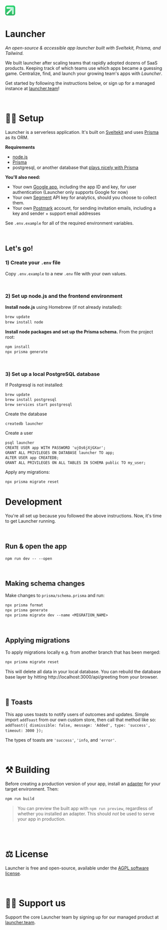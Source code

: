 ![Launcher](static/favicon-32x32.png 'Launcher')

# Launcher

_An open-source & accessible app launcher built with Sveltekit, Prisma, and Tailwind._

We built launcher after scaling teams that rapidly adopted dozens of SaaS products. Keeping track of which teams use which apps became a guessing game. Centralize, find, and launch your growing team's apps with _Launcher_.

Get started by following the instructions below, or sign up for a managed instance at [launcher.team](https://launcher.team)!

<br>

# 👷‍♀️ Setup

Launcher is a serverless application. It's built on [Sveltekit](https://kit.svelte.dev) and uses [Prisma](https://prisma.io) as its ORM.

**Requirements**

- [node.js](https://nodejs.org)
- [Prisma](https://prisma.io)
- postgresql, or another database that [plays nicely with Prisma](https://www.prisma.io/docs/reference/database-reference/supported-databases)

**You'll also need:**

- Your own [Google app](https://developers.google.com), including the app ID and key, for user authentication (Launcher only supports Google for now)
- Your own [Segment](https://segment.com) API key for analytics, should you choose to collect them.
- Your own [Postmark](https://postmark.com) account, for sending invitation emails, including a key and sender + support email addresses

See `.env.example` for all of the required environment variables.

<br>

## Let's go!

### 1) Create your `.env` file

Copy `.env.example` to a new `.env` file with your own values.

<br>

### 2) Set up node.js and the frontend environment

**Install node.js** using Homebrew (if not already installed):

```zsh
brew update
brew install node
```

**Install node packages and set up the Prisma schema.** From the project root:

```
npm install
npx prisma generate
```

<br>

### 3) Set up a local PostgreSQL database

If Postgresql is not installed:

```
brew update
brew install postgresql
brew services start postgresql
```

Create the database

```
createdb launcher
```

Create a user

```
psql launcher
CREATE USER app WITH PASSWORD 'ujOs6jXjGXar';
GRANT ALL PRIVILEGES ON DATABASE launcher TO app;
ALTER USER app CREATEDB;
GRANT ALL PRIVILEGES ON ALL TABLES IN SCHEMA public TO my_user;
```

Apply any migrations:

```zsh
npx prisma migrate reset
```

# Development

You're all set up because you followed the above instructions. Now, it's time to get Launcher running.

<br>

## Run & open the app

```
npm run dev -- --open
```

<br>

## Making schema changes

Make changes to `prisma/schema.prisma` and run:

```
npx prisma format
npx prisma generate
npx prisma migrate dev --name <MIGRATION_NAME>
```

<br>

## Applying migrations

To apply migrations locally e.g. from another branch that has been merged:

```zsh
npx prisma migrate reset
```

This will delete all data in your local database. You can rebuild the database base layer by hitting http://localhost:3000/api/greeting from your browser.

<br>

## 🍻 Toasts

This app uses toasts to notify users of outcomes and updates. Simple import `addToast` from our own custom store, then call that method like so:
`addToast({ dismissible: false, message: 'Added', type: 'success', timeout: 3000 });`

The types of toasts are `'success'`, `'info`, and `'error'`.

<br>

# ⚒️ Building

Before creating a production version of your app, install an [adapter](https://kit.svelte.dev/docs#adapters) for your target environment. Then:

```bash
npm run build
```

> You can preview the built app with `npm run preview`, regardless of whether you installed an adapter. This should _not_ be used to serve your app in production.

<br>

<br>

# ⚖️ License

Launcher is free and open-source, available under the [AGPL software license](https://www.gnu.org/licenses/agpl-3.0.txt).

<br>

# 🙏🏻 Support us

Support the core Launcher team by signing up for our managed product at [launcher.team](https://launcher.team).
